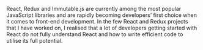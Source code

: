 React, Redux and Immutable.js are currently among the most popular JavaScript libraries and are rapidly becoming developers’ first choice when it comes to front-end development. In the few React and Redux projects that I have worked on, I realised that a lot of developers getting started with React do not fully understand React and how to write efficient code to utilise its full potential.
